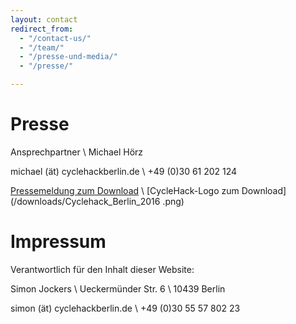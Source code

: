 ```yaml
---
layout: contact
redirect_from:
  - "/contact-us/"
  - "/team/"
  - "/presse-und-media/"
  - "/presse/"

---
```


# Presse

Ansprechpartner \\
Michael Hörz

michael (ät) cyclehackberlin.de \\
+49 (0)30 61 202 124

[Pressemeldung zum Download](/downloads/Pressemitteilung_Cyclehack_Berlin_Ankuendigung.pdf) \\
[CycleHack-Logo zum Download](/downloads/Cyclehack_Berlin_2016  .png)


# Impressum

Verantwortlich für den Inhalt dieser Website:

Simon Jockers \\
Ueckermünder Str. 6 \\
10439 Berlin

simon (ät) cyclehackberlin.de \\
+49 (0)30 55 57 802 23
